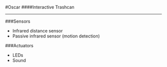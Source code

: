 #Oscar
####Interactive Trashcan

---

###Sensors
- Infrared distance sensor
- Passive infrared sensor (motion detection)

###Actuators
- LEDs
- Sound
